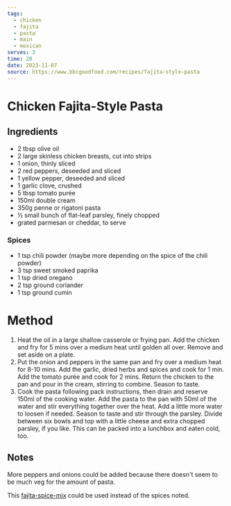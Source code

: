 ```yaml
---
tags:
  - chicken
  - fajita
  - pasta
  - main
  - mexican
serves: 3
time: 20
date: 2023-11-07
source: https://www.bbcgoodfood.com/recipes/fajita-style-pasta
---
```

# Chicken Fajita-Style Pasta

## Ingredients

- 2 tbsp olive oil
- 2 large skinless chicken breasts, cut into strips
- 1 onion, thinly sliced
- 2 red peppers, deseeded and sliced
- 1 yellow pepper, deseeded and sliced
- 1 garlic clove, crushed
- 5 tbsp tomato purée
- 150ml double cream
- 350g penne or rigatoni pasta
- 1⁄2 small bunch of flat-leaf parsley, finely chopped
- grated parmesan or cheddar, to serve

### Spices

- 1 tsp chili powder (maybe more depending on the spice of the chili powder)
- 3 tsp sweet smoked paprika
- 1 tsp dried oregano
- 2 tsp ground coriander
- 1 tsp ground cumin

# Method

1. Heat the oil in a large shallow casserole or frying pan. Add the chicken and fry for 5 mins over a medium heat until golden all over. Remove and set aside on a plate.
2. Put the onion and peppers in the same pan and fry over a medium heat for 8-10 mins. Add the garlic, dried herbs and spices and cook for 1 min. Add the tomato purée and cook for 2 mins. Return the chicken to the pan and pour in the cream, stirring to combine. Season to taste.
3. Cook the pasta following pack instructions, then drain and reserve 150ml of the cooking water. Add the pasta to the pan with 50ml of the water and stir everything together over the heat. Add a little more water to loosen if needed. Season to taste and stir through the parsley. Divide between six bowls and top with a little cheese and extra chopped parsley, if you like. This can be packed into a lunchbox and eaten cold, too.

## Notes

More peppers and onions could be added because there doesn't seem to be much veg for the amount of pasta.

This [fajita-spice-mix](sauces/fajita-spice-mix.md) could be used instead of the spices noted.